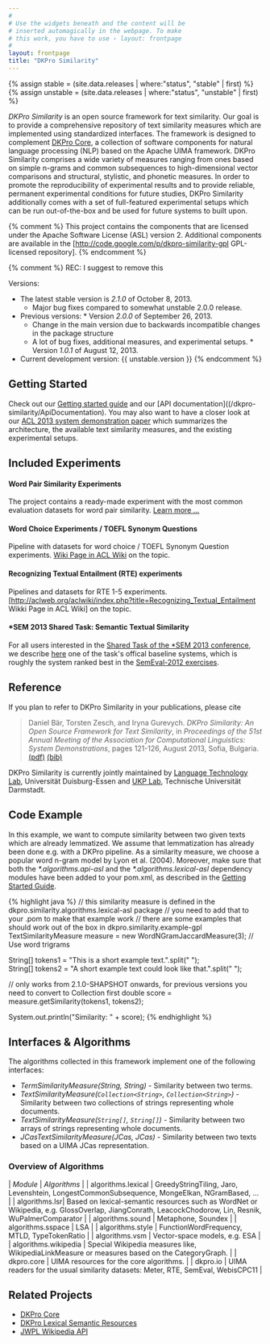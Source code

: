```yaml
---
#
# Use the widgets beneath and the content will be
# inserted automagically in the webpage. To make
# this work, you have to use › layout: frontpage
#
layout: frontpage
title: "DKPro Similarity"
---
```


{% assign stable = (site.data.releases | where:"status", "stable" | first) %}
{% assign unstable = (site.data.releases | where:"status", "unstable" | first) %}

*DKPro Similarity* is an open source framework for text similarity. Our goal is to provide a comprehensive repository of text similarity measures which are implemented using standardized interfaces. The framework is designed to complement [DKPro Core][DKPRO_CORE], a collection of software components for natural language processing (NLP) based on the Apache UIMA framework. DKPro Similarity comprises a wide variety of measures ranging from ones based on simple n-grams and common subsequences to high-dimensional vector comparisons and structural, stylistic, and phonetic measures. In order to promote the reproducibility of experimental results and to provide reliable, permanent experimental conditions for future studies, DKPro Similarity additionally comes with a set of full-featured experimental setups which can be run out-of-the-box and be used for future systems to built upon.

{% comment %}
This project contains the components that are licensed under the Apache Software License (ASL) version 2. Additional components are available in the [http://code.google.com/p/dkpro-similarity-gpl GPL-licensed repository].
{% endcomment %}

{% comment %}
REC: I suggest to remove this

Versions:

  * The latest stable version is *2.1.0* of October 8, 2013.
    * Major bug fixes compared to somewhat unstable 2.0.0 release.
  *  Previous versions:
    * Version *2.0.0* of September 26, 2013.
      * Change in the main version due to backwards incompatible changes in the package structure
      * A lot of bug fixes, additional measures, and experimental setups.
    * Version *1.0.1* of August 12, 2013.
  * Current development version: {{ unstable.version }}
{% endcomment %}

## Getting Started

Check out our [Getting started guide](/dkpro-similarity/GettingStarted) and our [API documentation]((/dkpro-similarity/ApiDocumentation). You may also want to have a closer look at our [ACL 2013 system demonstration paper](http://www.ukp.tu-darmstadt.de/fileadmin/user_upload/Group_UKP/publikationen/2013/ACL_Demo_2013_Dab_CameraReady.pdf) which summarizes the architecture, the available text similarity measures, and the existing experimental setups.

## Included Experiments

#### Word Pair Similarity Experiments

The project contains a ready-made experiment with the most common evaluation datasets for word pair similarity. [Learn more ...](/dkpro-similarity/WordPairSimilarity)

#### Word Choice Experiments / TOEFL Synonym Questions

Pipeline with datasets for word choice / TOEFL Synonym Question experiments.
[Wiki Page in ACL Wiki](http://www.aclweb.org/aclwiki/index.php?title=TOEFL_Synonym_Questions_%28State_of_the_art%29 ) on the topic.

#### Recognizing Textual Entailment (RTE) experiments

Pipelines and datasets for RTE 1-5 experiments.
[http://aclweb.org/aclwiki/index.php?title=Recognizing_Textual_Entailment Wikki Page in ACL Wiki] on the topic.

#### *SEM 2013 Shared Task: Semantic Textual Similarity

For all users interested in the [Shared Task of the *SEM 2013 conference](http://ixa2.si.ehu.es/sts/), we describe [here](/dkpro-similarity/SemEval2013) one of the task's offical baseline systems, which is roughly the system ranked best in the [SemEval-2012 exercises](http://ixa2.si.ehu.es/starsem/proc/pdf/STARSEM-SEMEVAL051.pdf).

## Reference

If you plan to refer to DKPro Similarity in your publications, please cite

> Daniel Bär, Torsten Zesch, and Iryna Gurevych. *DKPro Similarity: An Open Source Framework for Text Similarity*, in _Proceedings of the 51st Annual Meeting of the Association for Computational Linguistics: System Demonstrations_, pages 121-126, August 2013, Sofia, Bulgaria. [(pdf)](http://aclweb.org/anthology/P/P13/P13-4021.pdf) [(bib)](http://aclweb.org/anthology/P/P13/P13-4021.bib)

DKPro Similarity is currently jointly maintained by [Language Technology Lab](http://www.langtech.inf.uni-due.de/), Universität Duisburg-Essen and [UKP Lab](http://www.ukp.tu-darmstadt.de/), Technische Universität Darmstadt.

## Code Example

In this example, we want to compute similarity between two given texts which are already lemmatized. We assume that lemmatization has already been done e.g. with a DKPro pipeline. 
As a similarity measure, we choose a popular word n-gram model by Lyon et al. (2004). Moreover, make sure that both the _*.algorithms.api-asl_ and the _*.algorithms.lexical-asl_ dependency modules have been added to your pom.xml, as described in the [Getting Started Guide](/dkpro-similarity/GettingStarted).

{% highlight java %}
// this similarity measure is defined in the dkpro.similarity.algorithms.lexical-asl package
// you need to add that to your .pom to make that example work
// there are some examples that should work out of the box in dkpro.similarity.example-gpl 
TextSimilarityMeasure measure = new WordNGramJaccardMeasure(3);    // Use word trigrams

String[] tokens1 = "This is a short example text.".split(" ");   
String[] tokens2 = "A short example text could look like that.".split(" ");

// only works from 2.1.0-SHAPSHOT onwards, for previous versions you need to convert to Collection<String> first
double score = measure.getSimilarity(tokens1, tokens2);

System.out.println("Similarity: " + score);
{% endhighlight %}

## Interfaces & Algorithms

The algorithms collected in this framework implement one of the following interfaces:

  * *TermSimilarityMeasure(String, String)* - Similarity between two terms.
  * *TextSimilarityMeasure(`Collection<String>`, `Collection<String>`)* - Similarity between two collections of strings representing whole documents.
  * *TextSimilarityMeasure(`String[]`, `String[]`)* - Similarity between two arrays of strings representing whole documents.
  * *JCasTextSimilarityMeasure(JCas, JCas)* - Similarity between two texts based on a UIMA JCas representation.

### Overview of Algorithms

| *Module* | *Algorithms* |
| algorithms.lexical | GreedyStringTiling, Jaro, Levenshtein, LongestCommonSubsequence, MongeElkan, NGramBased, ... |
| algorithms.lsr| Based on lexical-semantic resources such as WordNet or Wikipedia, e.g. GlossOverlap, JiangConrath, LeacockChodorow, Lin, Resnik, WuPalmerComparator |
| algorithms.sound | Metaphone, Soundex |
| algorithms.sspace | LSA |
| algorithms.style | FunctionWordFrequency, MTLD, TypeTokenRatio |
| algorithms.vsm | Vector-space models, e.g. ESA |
| algorithms.wikipedia | Special Wikipedia measures like, WikipediaLinkMeasure or measures based on the CategoryGraph. |
| dkpro.core | UIMA resources for the core algorithms. |
| dkpro.io | UIMA readers for the usual similarity datasets: Meter, RTE, SemEval, WebisCPC11 |

## Related Projects

  * [DKPro Core](https://dkpro.github.io/dkpro-core)
  * [DKPro Lexical Semantic Resources](https://dkpro.github.io/dkpro-lsr)
  * [JWPL Wikipedia API](https://dkpro.github.io/dkpro-jwpl)

[DKPRO_CORE]: https://dkpro.github.io/dkpro-core
[DKPRO_LAB]: https://dkpro.github.io/dkpro-lab
